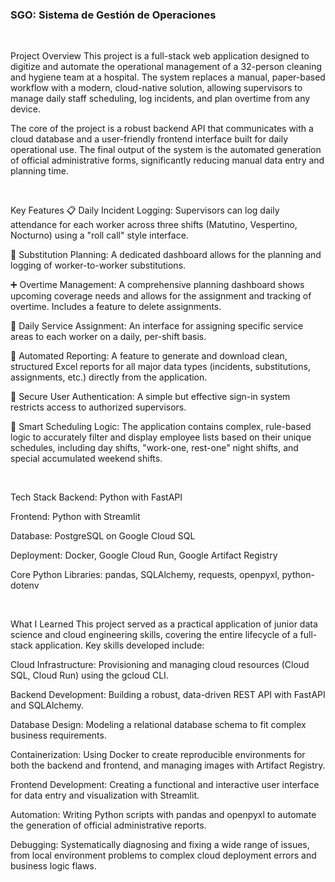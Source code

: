 ### SGO: Sistema de Gestión de Operaciones ###


<br>

Project Overview
This project is a full-stack web application designed to digitize and automate the operational management of a 32-person cleaning and hygiene team at a hospital. The system replaces a manual, paper-based workflow with a modern, cloud-native solution, allowing supervisors to manage daily staff scheduling, log incidents, and plan overtime from any device.

The core of the project is a robust backend API that communicates with a cloud database and a user-friendly frontend interface built for daily operational use. The final output of the system is the automated generation of official administrative forms, significantly reducing manual data entry and planning time.

<br>

Key Features
📋 Daily Incident Logging: Supervisors can log daily attendance for each worker across three shifts (Matutino, Vespertino, Nocturno) using a "roll call" style interface.

🔄 Substitution Planning: A dedicated dashboard allows for the planning and logging of worker-to-worker substitutions.

➕ Overtime Management: A comprehensive planning dashboard shows upcoming coverage needs and allows for the assignment and tracking of overtime. Includes a feature to delete assignments.

📍 Daily Service Assignment: An interface for assigning specific service areas to each worker on a daily, per-shift basis.

📄 Automated Reporting: A feature to generate and download clean, structured Excel reports for all major data types (incidents, substitutions, assignments, etc.) directly from the application.

🔐 Secure User Authentication: A simple but effective sign-in system restricts access to authorized supervisors.

🧠 Smart Scheduling Logic: The application contains complex, rule-based logic to accurately filter and display employee lists based on their unique schedules, including day shifts, "work-one, rest-one" night shifts, and special accumulated weekend shifts.

<br>

Tech Stack
Backend: Python with FastAPI

Frontend: Python with Streamlit

Database: PostgreSQL on Google Cloud SQL

Deployment: Docker, Google Cloud Run, Google Artifact Registry

Core Python Libraries: pandas, SQLAlchemy, requests, openpyxl, python-dotenv


<br>

What I Learned
This project served as a practical application of junior data science and cloud engineering skills, covering the entire lifecycle of a full-stack application. Key skills developed include:

Cloud Infrastructure: Provisioning and managing cloud resources (Cloud SQL, Cloud Run) using the gcloud CLI.

Backend Development: Building a robust, data-driven REST API with FastAPI and SQLAlchemy.

Database Design: Modeling a relational database schema to fit complex business requirements.

Containerization: Using Docker to create reproducible environments for both the backend and frontend, and managing images with Artifact Registry.

Frontend Development: Creating a functional and interactive user interface for data entry and visualization with Streamlit.

Automation: Writing Python scripts with pandas and openpyxl to automate the generation of official administrative reports.

Debugging: Systematically diagnosing and fixing a wide range of issues, from local environment problems to complex cloud deployment errors and business logic flaws.
